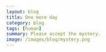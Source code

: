 ```yaml
---
layout: blog
title: One more day
category: blog
tags: [human]  
summary: Please accept the mystery.
image: /images/blog/mystery.png
---
```

